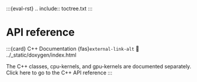:::{eval-rst}
.. include:: toctree.txt
:::

# API reference

:::{card} C++ Documentation {fas}`external-link-alt`
:link: ../_static/doxygen/index.html

The C++ classes, cpu-kernels, and gpu-kernels are documented separately. Click here to go to the C++ API reference
:::
